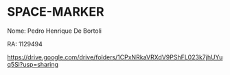 # SPACE-MARKER
Nome: Pedro Henrique De Bortoli

RA: 1129494

https://drive.google.com/drive/folders/1CPxNRkaVRXdV9PShFL023k7jhUYuq5Sl?usp=sharing

